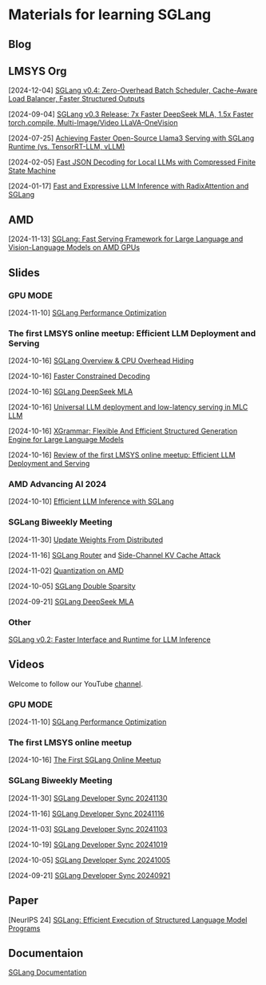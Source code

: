 # Materials for learning SGLang

## Blog

## LMSYS Org

[2024-12-04] [SGLang v0.4: Zero-Overhead Batch Scheduler, Cache-Aware Load Balancer, Faster Structured Outputs](https://lmsys.org/blog/2024-12-04-sglang-v0-4/)

[2024-09-04] [SGLang v0.3 Release: 7x Faster DeepSeek MLA, 1.5x Faster torch.compile, Multi-Image/Video LLaVA-OneVision](https://lmsys.org/blog/2024-09-04-sglang-v0-3/)

[2024-07-25] [Achieving Faster Open-Source Llama3 Serving with SGLang Runtime (vs. TensorRT-LLM, vLLM)](https://lmsys.org/blog/2024-07-25-sglang-llama3/)

[2024-02-05] [Fast JSON Decoding for Local LLMs with Compressed Finite State Machine](https://lmsys.org/blog/2024-02-05-compressed-fsm/)

[2024-01-17] [Fast and Expressive LLM Inference with RadixAttention and SGLang](https://lmsys.org/blog/2024-01-17-sglang/)

## AMD

[2024-11-13] [SGLang: Fast Serving Framework for Large Language and Vision-Language Models on AMD GPUs](https://rocm.blogs.amd.com/artificial-intelligence/sglang/README.html)

## Slides

### GPU MODE

[2024-11-10] [SGLang Performance Optimization](slides/SGLang-Performance-Optimization-YinengZhang.pdf)

### The first LMSYS online meetup: Efficient LLM Deployment and Serving

[2024-10-16] [SGLang Overview & CPU Overhead Hiding](slides/lmsys_1st_meetup_sglang.pdf)

[2024-10-16] [Faster Constrained Decoding](slides/lmsys_1st_meetup_constrained_decoding.pdf)

[2024-10-16] [SGLang DeepSeek MLA](slides/lmsys_1st_meetup_deepseek_mla.pdf)

[2024-10-16] [Universal LLM deployment and low-latency serving in MLC LLM](slides/lmsys_1st_meetup_mlcengine.pdf)

[2024-10-16] [XGrammar: Flexible And Efficient Structured Generation Engine for Large Language Models](slides/lmsys_1st_meetup_xgrammar.pdf)

[2024-10-16] [Review of the first LMSYS online meetup: Efficient LLM Deployment and Serving](blogs/Efficient%20LLM%20Deployment%20and%20Serving.md)

### AMD Advancing AI 2024

[2024-10-10] [Efficient LLM Inference with SGLang](slides/amd_dev_day_v2.pdf)

### SGLang Biweekly Meeting

[2024-11-30] [Update Weights From Distributed](slides/update-weights-from-distributed.pdf)

[2024-11-16] [SGLang Router](slides/sglang_router.pdf) and [Side-Channel KV Cache Attack](slides/Possible_Timing_Side_Channel_Of_KV_Cache.pdf)

[2024-11-02] [Quantization on AMD](slides/sglang-fp8-mxfp-quantizations.pdf)

[2024-10-05] [SGLang Double Sparsity](https://docs.google.com/presentation/d/1ibXDY7hjsk12QYcLeDpsFDYGlNvbkEF1XBgQJ-CqRDE)

[2024-09-21] [SGLang DeepSeek MLA](https://docs.google.com/presentation/d/1wB_Ul0LZwIDL47qFl64b8hVhH1_ya-1YPAPSSv0cKMs)

### Other

[SGLang v0.2: Faster Interface and Runtime for LLM Inference](slides/sglang_v0_2.pdf)

## Videos

Welcome to follow our YouTube [channel](https://www.youtube.com/@lmsys-org).

### GPU MODE

[2024-11-10] [SGLang Performance Optimization](https://www.youtube.com/watch?v=XQylGyG7yp8)

### The first LMSYS online meetup

[2024-10-16] [The First SGLang Online Meetup](https://www.youtube.com/watch?v=_mzKptPj0hE)

### SGLang Biweekly Meeting

[2024-11-30] [SGLang Developer Sync 20241130](https://www.youtube.com/watch?v=CcdGb310KWU)

[2024-11-16] [SGLang Developer Sync 20241116](https://www.youtube.com/watch?v=0ka7P0IWUxY)

[2024-11-03] [SGLang Developer Sync 20241103](https://www.youtube.com/watch?v=k8Jo6-XcStM)

[2024-10-19] [SGLang Developer Sync 20241019](https://www.youtube.com/watch?v=wEUxk2WrMg8)

[2024-10-05] [SGLang Developer Sync 20241005](https://www.youtube.com/watch?v=GdLE5nd2nJo)

[2024-09-21] [SGLang Developer Sync 20240921](https://www.youtube.com/watch?v=bPtM-LLlCCU)

## Paper

[NeurIPS 24] [SGLang: Efficient Execution of Structured Language Model Programs](https://arxiv.org/abs/2312.07104)


## Documentaion

[SGLang Documentation](https://sgl-project.github.io/)
